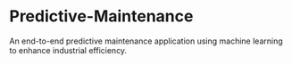 # Predictive-Maintenance
An end-to-end predictive maintenance application using machine learning to enhance industrial efficiency. 
